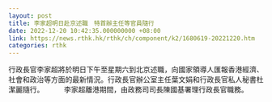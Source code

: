 ```yaml
---
layout: post
title: 李家超明日赴京述職　特首辦主任等官員隨行
date: 2022-12-20 10:42:35.000000000 +08:00
link: https://news.rthk.hk/rthk/ch/component/k2/1680619-20221220.htm
categories: rthk
---
```


行政長官李家超將於明日下午至星期六到北京述職，向國家領導人匯報香港經濟、社會和政治等方面的最新情況。行政長官辦公室主任葉文娟和行政長官私人秘書杜潔麗隨行。
　　 
李家超離港期間，由政務司司長陳國基署理行政長官職務。
